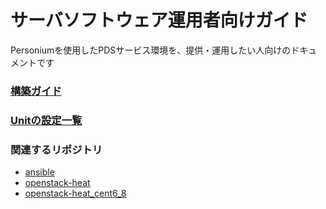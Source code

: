 # サーバソフトウェア運用者向けガイド

Personiumを使用したPDSサービス環境を、提供・運用したい人向けのドキュメントです

### [構築ガイド](./setup_ja.html)

### [Unitの設定⼀覧](./unit_config_list.html)

### 関連するリポジトリ
* [ansible](https://github.com/personium/ansible)
* [openstack-heat](https://github.com/personium/openstack-heat)
* [openstack-heat_cent6_8](https://github.com/personium/openstack-heat_cent6_8)

